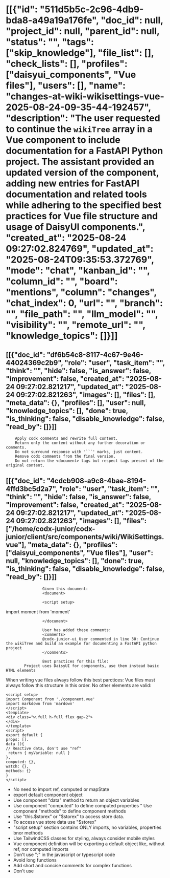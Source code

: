 # [[{"id": "511d5b5c-2c96-4db9-bda8-a49a19a176fe", "doc_id": null, "project_id": null, "parent_id": null, "status": "", "tags": ["skip_knowledge"], "file_list": [], "check_lists": [], "profiles": ["daisyui_components", "Vue files"], "users": [], "name": "changes-at-wiki-wikisettings-vue-2025-08-24-09-35-44-192457", "description": "The user requested to continue the `wikiTree` array in a Vue component to include documentation for a FastAPI Python project. The assistant provided an updated version of the component, adding new entries for FastAPI documentation and related tools while adhering to the specified best practices for Vue file structure and usage of DaisyUI components.", "created_at": "2025-08-24 09:27:02.824769", "updated_at": "2025-08-24T09:35:53.372769", "mode": "chat", "kanban_id": "", "column_id": "", "board": "mentions", "column": "changes", "chat_index": 0, "url": "", "branch": "", "file_path": "", "llm_model": "", "visibility": "", "remote_url": "", "knowledge_topics": []}]]
## [[{"doc_id": "df6b54c8-8117-4c67-9e46-44024369c2b9", "role": "user", "task_item": "", "think": "", "hide": false, "is_answer": false, "improvement": false, "created_at": "2025-08-24 09:27:02.821217", "updated_at": "2025-08-24 09:27:02.821263", "images": [], "files": [], "meta_data": {}, "profiles": [], "user": null, "knowledge_topics": [], "done": true, "is_thinking": false, "disable_knowledge": false, "read_by": []}]]

        Apply codx comments and rewrite full content.
        Return only the content without any further decoration or comments.
        Do not surround response with '```' marks, just content.
        Remove codx comments from the final version.
        Do not return the <document> tags but respect tags present of the original content.
        
## [[{"doc_id": "4cdcb908-a9c8-4bae-8194-4ffd3bc5d2a7", "role": "user", "task_item": "", "think": "", "hide": false, "is_answer": false, "improvement": false, "created_at": "2025-08-24 09:27:02.821217", "updated_at": "2025-08-24 09:27:02.821263", "images": [], "files": ["/home/codx-junior/codx-junior/client/src/components/wiki/WikiSettings.vue"], "meta_data": {}, "profiles": ["daisyui_components", "Vue files"], "user": null, "knowledge_topics": [], "done": true, "is_thinking": false, "disable_knowledge": false, "read_by": []}]]

                    Given this document:
                    <document>

                    <script setup>
import moment from 'moment'
</script>

<template>
  <div class="w-full flex flex-col gap-4">
    
  </div>
</template>

<script>
export default {
  data() {
    return {
      wikiTree: [
        {
          id: "home",
          name: "Home",
          keywords: [],
          description: "Wiki home page. Add all basic information abou the project and welcome the user",
          children: ["get_started"],
        },
        {
          id: "get_started",
          name: "Get started",
          keywords: ["npm", "python", "install", "start", "run"],
          description: "Instructions for running the project",
          children: ["get_started"],
        }
      ]
      // @codx-ok, please-wait...: Continue the wikiTree and build an example for documenting a FastAPI python project
    }
  },
  created() {
    this.loadCategories()
  },
  methods: {
    async loadCategories() {
    },
  }
}
</script>

                    </document>

                    User has added these comments:
                    <comments>
                    @codx-junior-ui User commented in line 30: Continue the wikiTree and build an example for documenting a FastAPI python project
                    </comments>

                    Best practices for this file:
            Project uses DaisyUI for components, use them instead basic HTML elements
When writing vue files always follow this best parctices:
Vue files must always follow this structure in this order.
No other elements are valid:
```example vue file
<script setup>
import Component from './component.vue'
import markdown from 'mardown'
</script>
<template>
<div class="w.full h-full flex gap-2">
</div>
</template>
<script>
export default {
props: [].
data (){
// Reactive data, don't use "ref"
 return { myVariable: null }
},
computed: {},
watch: {},
methods: {}
}
</sctipt>
```
* No need to import ref, computed or mapState 
* export default component object
* Use component "data" method to return an object variables
* Use component "computed" to define computed properties
" Use component "methods" to define component methods 
* Use "this.$storex" or "$storex" to access store data.
* To access vue store data use "$storex"
* "script setup" section contains ONLY imports, no variables, properties bnor methods
* Use TailwindCSS classes for styling, always consider mobile styles
* Vue component definition will be exporting a default object like, without ref, nor computed imports
* Don't use ";" in the javascript or typescript code
* Avoid long functions
* Add short and concise comments for complex functions
* Don't use <style> elements, use TailWindCSS classes
            
                    
## [[{"doc_id": "64b97dfb-e839-4f48-abe6-63fb7cb5954a", "role": "assistant", "task_item": "", "think": null, "hide": false, "is_answer": false, "improvement": false, "created_at": "2025-08-24 09:27:02.821217", "updated_at": "2025-08-24 09:27:02.821263", "images": [], "files": [], "meta_data": {"time_taken": 8.639695644378662, "first_chunk_time_taken": 9.989738464355469e-05, "model": "openai/mercury-coder"}, "profiles": ["daisyui_components", "Vue files"], "user": null, "knowledge_topics": [], "done": true, "is_thinking": null, "disable_knowledge": false, "read_by": []}]]
<script setup>
import moment from 'moment'
</script>

<template>
  <div class="w-full flex flex-col gap-4">
    <Card v-for="category in wikiTree" :key="category.id" class="p-4">
      <h2 class="text-xl font-bold">{{ category.name }}</h2>
      <p>{{ category.description }}</p>
      <ul class="list-disc pl-6">
        <li v-for="keyword in category.keywords" :key="keyword" class="text-sm">{{ keyword }}</li>
      </ul>
    </Card>
  </div>
</template>

<script>
export default {
  data() {
    return {
      wikiTree: [
        {
          id: "home",
          name: "Home",
          keywords: [],
          description: "Wiki home page. Add all basic information about the project and welcome the user",
          children: ["get_started"],
        },
        {
          id: "get_started",
          name: "Get started",
          keywords: ["npm", "python", "install", "start", "run"],
          description: "Instructions for running the project",
          children: ["get_started"],
        },
        {
          id: "fastapi_documentation",
          name: "FastAPI Documentation",
          keywords: ["FastAPI", "Python", "RESTful API", "Documentation"],
          description: "How to document a FastAPI Python project using Swagger UI and other tools",
          children: ["swagger_ui", "other_tools"],
        },
        {
          id: "swagger_ui",
          name: "Swagger UI",
          keywords: ["Swagger", "UI", "API documentation"],
          description: "Using Swagger UI to generate interactive API documentation for your FastAPI project",
          children: [],
        },
        {
          id: "other_tools",
          name: "Other Tools",
          keywords: ["ReDoc", "Sphinx", "API Blueprint"],
          description: "Alternative tools for documenting your FastAPI project",
          children: [],
        }
      ]
    }
  },
  created() {
    this.loadCategories()
  },
  methods: {
    async loadCategories() {
      // Load categories from an external source if needed
    }
  }
}
</script>